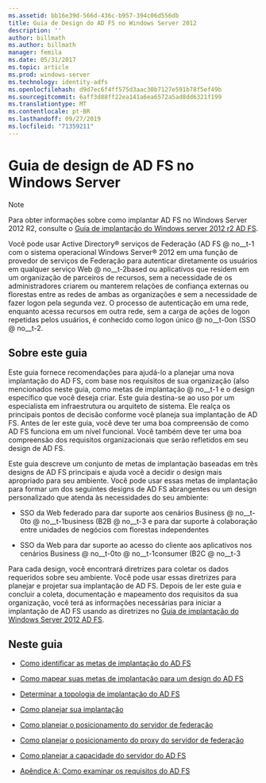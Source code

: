 ```yaml
---
ms.assetid: bb16e39d-566d-436c-b957-394c06d556db
title: Guia de Design do AD FS no Windows Server 2012
description: ''
author: billmath
ms.author: billmath
manager: femila
ms.date: 05/31/2017
ms.topic: article
ms.prod: windows-server
ms.technology: identity-adfs
ms.openlocfilehash: d9d7ec6f4ff575d3aac30b7127e591b78f5ef49b
ms.sourcegitcommit: 6aff3d88ff22ea141a6ea6572a5ad8dd6321f199
ms.translationtype: MT
ms.contentlocale: pt-BR
ms.lasthandoff: 09/27/2019
ms.locfileid: "71359211"
---
```

# <a name="ad-fs-design-guide-in-windows-server"></a>Guia de design de AD FS no Windows Server 


  
> [!NOTE]  
> Para obter informações sobre como implantar AD FS no Windows Server 2012 R2, consulte o [Guia de implantação do Windows server 2012 r2 AD FS](../../ad-fs/deployment/Windows-Server-2012-R2-AD-FS-Deployment-Guide.md).  
  
Você pode usar Active Directory® serviços de Federação \(AD FS @ no__t-1 com o sistema operacional Windows Server® 2012 em uma função de provedor de serviços de Federação para autenticar diretamente os usuários em qualquer serviço Web @ no__t-2based ou aplicativos que residem em um organização de parceiros de recursos, sem a necessidade de os administradores criarem ou manterem relações de confiança externas ou florestas entre as redes de ambas as organizações e sem a necessidade de fazer logon pela segunda vez. O processo de autenticação em uma rede, enquanto acessa recursos em outra rede, sem a carga de ações de logon repetidas pelos usuários, é conhecido como logon único @ no__t-0on \(SSO @ no__t-2.  
  
## <a name="about-this-guide"></a>Sobre este guia  
Este guia fornece recomendações para ajudá-lo a planejar uma nova implantação do AD FS, com base nos requisitos de sua organização \(also mencionados neste guia, como metas de implantação @ no__t-1 e o design específico que você deseja criar. Este guia destina-se ao uso por um especialista em infraestrutura ou arquiteto de sistema. Ele realça os principais pontos de decisão conforme você planeja sua implantação de AD FS. Antes de ler este guia, você deve ter uma boa compreensão de como AD FS funciona em um nível funcional. Você também deve ter uma boa compreensão dos requisitos organizacionais que serão refletidos em seu design de AD FS.  
  
Este guia descreve um conjunto de metas de implantação baseadas em três designs de AD FS principais e ajuda você a decidir o design mais apropriado para seu ambiente. Você pode usar essas metas de implantação para formar um dos seguintes designs de AD FS abrangentes ou um design personalizado que atenda às necessidades do seu ambiente:  
  
-   SSO da Web federado para dar suporte aos cenários Business @ no__t-0to @ no__t-1business \(B2B @ no__t-3 e para dar suporte à colaboração entre unidades de negócios com florestas independentes  
  
-   SSO da Web para dar suporte ao acesso do cliente aos aplicativos nos cenários Business @ no__t-0to @ no__t-1consumer \(B2C @ no__t-3  
  
Para cada design, você encontrará diretrizes para coletar os dados requeridos sobre seu ambiente. Você pode usar essas diretrizes para planejar e projetar sua implantação de AD FS. Depois de ler este guia e concluir a coleta, documentação e mapeamento dos requisitos da sua organização, você terá as informações necessárias para iniciar a implantação de AD FS usando as diretrizes no [Guia de implantação do Windows Server 2012 AD FS](../../ad-fs/deployment/Windows-Server-2012-AD-FS-Deployment-Guide.md).  
  
## <a name="in-this-guide"></a>Neste guia  
  
-   [Como identificar as metas de implantação do AD FS](Identifying-Your-AD-FS-Deployment-Goals.md)  
  
-   [Como mapear suas metas de implantação para um design do AD FS](Mapping-Your-Deployment-Goals-to-an-AD-FS-Design.md)  
  
-   [Determinar a topologia de implantação do AD FS](Determine-Your-AD-FS-Deployment-Topology.md)  
  
-   [Como planejar sua implantação](Planning-Your-Deployment.md)  
  
-   [Como planejar o posicionamento do servidor de federação](Planning-Federation-Server-Placement.md)  
  
-   [Como planejar o posicionamento do proxy do servidor de federação](Planning-Federation-Server-Proxy-Placement.md)  
  
-   [Como planejar a capacidade do servidor do AD FS](Planning-for-AD-FS-Server-Capacity.md)  
  
-   [Apêndice A: Como examinar os requisitos do AD FS](Appendix-A--Reviewing-AD-FS-Requirements.md)  
  

